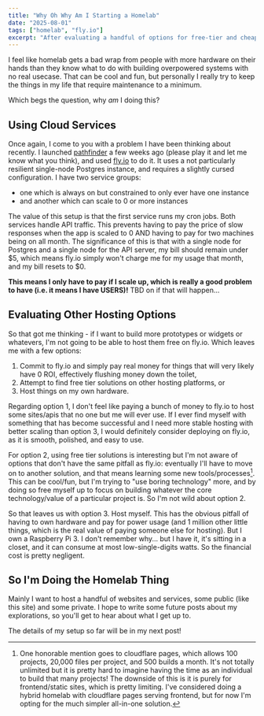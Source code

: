 ```yaml
---
title: "Why Oh Why Am I Starting a Homelab"
date: "2025-08-01"
tags: ["homelab", "fly.io"]
excerpt: "After evaluating a handful of options for free-tier and cheap cloud hosting, I'm foraying into the wacky world of self-hosting."
---
```


I feel like homelab gets a bad wrap from people with more hardware on their
hands than they know what to do with building overpowered systems with no real
usecase. That can be cool and fun, but personally I really try to keep the
things in my life that require maintenance to a minimum.

Which begs the question, why *am* I doing this?

## Using Cloud Services

Once again, I come to you with a problem I have been thinking about recently.
I launched [pathfinder](https://pathfinder.prof) a few weeks ago (please play
it and let me know what you think), and used [fly.io](https://fly.io) to do
it. It uses a not particularly resilient single-node Postgres instance, and
requires a slightly cursed configuration. I have two service groups:
  - one which is always on but constrained to only ever have one instance
  - and another which can scale to 0 or more instances

The value of this setup is that the first service runs my cron jobs. Both
services handle API traffic. This prevents having to pay the price of
slow responses when the app is scaled to 0 AND having to pay for two
machines being on all month. The significance of this is that with a single
node for Postgres and a single node for the API server, my bill should remain
under $5, which means fly.io simply won't charge me for my usage that month,
and my bill resets to $0.

**This means I only have to pay if I scale up, which is really a good problem
to have (i.e. it means I have USERS)!** TBD on if that will happen...

## Evaluating Other Hosting Options

So that got me thinking - if I want to build more prototypes or widgets or
whatevers, I'm not going to be able to host them free on fly.io. Which leaves
me with a few options:

1. Commit to fly.io and simply pay real money for things that will very likely have 0 ROI, effectively flushing money down the toilet,
2. Attempt to find free tier solutions on other hosting platforms, or
3. Host things on my own hardware.

Regarding option 1, I don't feel like paying a bunch of money to fly.io to
host some sites/apis that no one but me will ever use. If I ever find myself
with something that has become successful and I need more stable hosting with
better scaling than option 3, I would definitely consider deploying on fly.io,
as it is smooth, polished, and easy to use.

For option 2, using free tier solutions is interesting but I'm not aware of
options that don't have the same pitfall as fly.io: eventually I'll have to
move on to another solution, and that means learning some new
tools/processes[^1]. This can be cool/fun, but I'm trying to "use boring
technology" more, and by doing so free myself up to focus on building whatever
the core technology/value of a particular project is. So I'm not wild about
option 2.

So that leaves us with option 3. Host myself. This has the obvious pitfall of
having to own hardware and pay for power usage (and 1 million other little
things, which is the real value of paying someone else for hosting). But I own
a Raspberry Pi 3. I don't remember why... but I have it, it's sitting in a
closet, and it can consume at most low-single-digits watts. So the financial
cost is pretty negligent.

## So I'm Doing the Homelab Thing

Mainly I want to host a handful of websites and services, some public (like
this site) and some private. I hope to write some future posts about my
explorations, so you'll get to hear about what I get up to.

The details of my setup so far will be in my next post!

[^1]: One honorable mention goes to cloudflare pages, which allows 100 projects,
20,000 files per project, and 500 builds a month. It's not totally unlimited
but it is pretty hard to imagine having the time as an individual to build
that many projects! The downside of this is it is purely for frontend/static
sites, which is pretty limiting. I've considered doing a hybrid homelab with
cloudflare pages serving frontend, but for now I'm opting for the much simpler
all-in-one solution.
